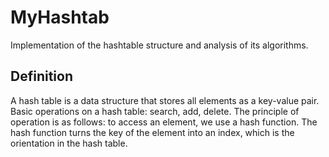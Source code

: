 # MyHashtab
Implementation of the hashtable structure and analysis of its algorithms.

## Definition
A hash table is a data structure that stores all elements as a key-value pair.
Basic operations on a hash table: search, add, delete. The principle of operation is as follows:
to access an element, we use a hash function. The hash function turns the key
of the element into an index, which is the orientation in the hash table.

